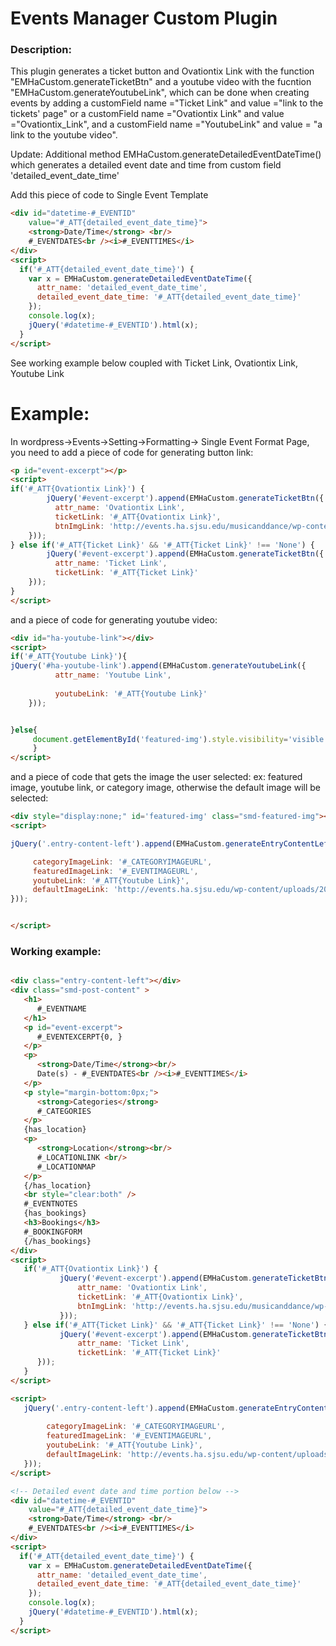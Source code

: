 # Events Manager Custom Plugin
### Description:
This plugin generates a ticket button and Ovationtix Link with the function "EMHaCustom.generateTicketBtn" and a youtube video with the fucntion "EMHaCustom.generateYoutubeLink", which can be done when creating events by adding a customField name ="Ticket Link" and value ="link to the tickets' page" or a customField name ="Ovationtix Link" and value ="Ovationtix_Link", and a customField name ="YoutubeLink" and value = "a link to the youtube video".

Update: Additional method EMHaCustom.generateDetailedEventDateTime() which generates a detailed event date and time from custom field 'detailed_event_date_time'

Add this piece of code to Single Event Template
```html
<div id="datetime-#_EVENTID" 
    value="#_ATT{detailed_event_date_time}">
    <strong>Date/Time</strong> <br/>
    #_EVENTDATES<br /><i>#_EVENTTIMES</i>
</div>
<script>
  if('#_ATT{detailed_event_date_time}') { 
    var x = EMHaCustom.generateDetailedEventDateTime({
      attr_name: 'detailed_event_date_time',
      detailed_event_date_time: '#_ATT{detailed_event_date_time}'
    });
    console.log(x);
    jQuery('#datetime-#_EVENTID').html(x);
  }
</script>
```
See working example below coupled with Ticket Link, Ovationtix Link, Youtube Link
# Example:
In wordpress->Events->Setting->Formatting-> Single Event Format Page, you need to add a piece of code for generating button link:

```html
<p id="event-excerpt"></p>
<script>
if('#_ATT{Ovationtix Link}') { 
        jQuery('#event-excerpt').append(EMHaCustom.generateTicketBtn({
          attr_name: 'Ovationtix Link',
          ticketLink: '#_ATT{Ovationtix Link}',
          btnImgLink: 'http://events.ha.sjsu.edu/musicanddance/wp-content/uploads/sites/6/2016/09/BuyTickets_160px.png'
    }));
} else if('#_ATT{Ticket Link}' && '#_ATT{Ticket Link}' !== 'None') {
        jQuery('#event-excerpt').append(EMHaCustom.generateTicketBtn({
          attr_name: 'Ticket Link',
          ticketLink: '#_ATT{Ticket Link}'
    }));
}
</script>
```
and a piece of code for generating youtube video:
```html
<div id="ha-youtube-link"></div>
<script>
if('#_ATT{Youtube Link}'){
jQuery('#ha-youtube-link').append(EMHaCustom.generateYoutubeLink({
          attr_name: 'Youtube Link',
          
          youtubeLink: '#_ATT{Youtube Link}'
    }));


}else{
     document.getElementById('featured-img').style.visibility='visible';
     }
</script>
```
and a piece of code that gets the image the user selected:
ex: featured image, youtube link, or category image, otherwise the default image will be selected:
```html
<div style="display:none;" id='featured-img' class="smd-featured-img"></div>
<script>

jQuery('.entry-content-left').append(EMHaCustom.generateEntryContentLeft({

     categoryImageLink: '#_CATEGORYIMAGEURL',
     featuredImageLink: '#_EVENTIMAGEURL',
     youtubeLink: '#_ATT{Youtube Link}',
     defaultImageLink: 'http://events.ha.sjsu.edu/wp-content/uploads/2016/09/default_734x408_thumb.png'
}));


</script>
```
### Working example:
```html

<div class="entry-content-left"></div>
<div class="smd-post-content" >
   <h1>
      #_EVENTNAME
   </h1>
   <p id="event-excerpt">
      #_EVENTEXCERPT{0, }
   </p>
   <p>
      <strong>Date/Time</strong><br/>
      Date(s) - #_EVENTDATES<br /><i>#_EVENTTIMES</i>
   </p>
   <p style="margin-bottom:0px;">
      <strong>Categories</strong>
      #_CATEGORIES
   </p>
   {has_location}
   <p>
      <strong>Location</strong><br/>
      #_LOCATIONLINK <br/>
      #_LOCATIONMAP
   </p>
   {/has_location}
   <br style="clear:both" />
   #_EVENTNOTES
   {has_bookings}
   <h3>Bookings</h3>
   #_BOOKINGFORM
   {/has_bookings}
</div>
<script>
   if('#_ATT{Ovationtix Link}') { 
           jQuery('#event-excerpt').append(EMHaCustom.generateTicketBtn({
               attr_name: 'Ovationtix Link',
               ticketLink: '#_ATT{Ovationtix Link}',
               btnImgLink: 'http://events.ha.sjsu.edu/musicanddance/wp-content/uploads/sites/6/2016/09/BuyTickets_160px.png'
           }));
   } else if('#_ATT{Ticket Link}' && '#_ATT{Ticket Link}' !== 'None') {
           jQuery('#event-excerpt').append(EMHaCustom.generateTicketBtn({
               attr_name: 'Ticket Link',
               ticketLink: '#_ATT{Ticket Link}'
      }));
   }
</script>

<script>
   jQuery('.entry-content-left').append(EMHaCustom.generateEntryContentLeft({
   
        categoryImageLink: '#_CATEGORYIMAGEURL',
        featuredImageLink: '#_EVENTIMAGEURL',
        youtubeLink: '#_ATT{Youtube Link}',
        defaultImageLink: 'http://events.ha.sjsu.edu/wp-content/uploads/2016/09/default_734x408_thumb.png'
   }));
</script>

<!-- Detailed event date and time portion below -->
<div id="datetime-#_EVENTID" 
    value="#_ATT{detailed_event_date_time}">
    <strong>Date/Time</strong> <br/>
    #_EVENTDATES<br /><i>#_EVENTTIMES</i>
</div>
<script>
  if('#_ATT{detailed_event_date_time}') { 
    var x = EMHaCustom.generateDetailedEventDateTime({
      attr_name: 'detailed_event_date_time',
      detailed_event_date_time: '#_ATT{detailed_event_date_time}'
    });
    console.log(x);
    jQuery('#datetime-#_EVENTID').html(x);
  }
</script>
```